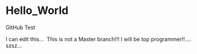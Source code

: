 # Hello_World
GitHub Test

I can edit this... 
  This is not a Master branch!!! 
  I will be top programmer!!.... szsz...
